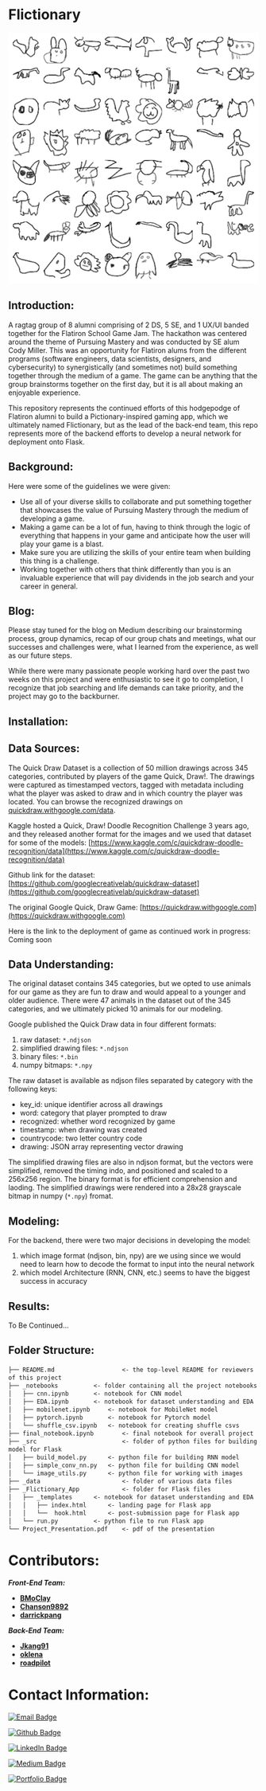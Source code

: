 # Flictionary

<img src="images/gs.png">
 
## Introduction:

A ragtag group of 8 alumni comprising of 2 DS, 5 SE, and 1 UX/UI banded together for the Flatiron School Game Jam.  The hackathon was centered around the theme of Pursuing Mastery and was conducted by SE alum Cody Miller. This was an opportunity for Flatiron alums from the different programs (software engineers, data scientists, designers, and cybersecurity) to synergistically (and sometimes not) build something together through the medium of a game. The game can be anything that the group brainstorms together on the first day, but it is all about making an enjoyable experience.

This repository represents the continued efforts of this hodgepodge of Flatiron alumni to build a Pictionary-inspired gaming app, which we ultimately named Flictionary, but as the lead of the back-end team, this repo represents more of the backend efforts to develop a neural network for deployment onto Flask.

## Background:

Here were some of the guidelines we were given:

- Use all of your diverse skills to collaborate and put something together that showcases the value of Pursuing Mastery through the medium of developing a game.
- Making a game can be a lot of fun, having to think through the logic of everything that happens in your game and anticipate how the user will play your game is a blast.
- Make sure you are utilizing the skills of your entire team when building this thing is a challenge.
- Working together with others that think differently than you is an invaluable experience that will pay dividends in the job search and your career in general.

## Blog:

Please stay tuned for the blog on Medium describing our brainstorming process, group dynamics, recap of our group chats and meetings, what our successes and challenges were, what I learned from the experience, as well as our future steps.

While there were many passionate people working hard over the past two weeks on this project and were enthusiastic to see it go to completion, I recognize that job searching and life demands can take priority, and the project may go to the backburner.


## Installation:




## Data Sources:

The Quick Draw Dataset is a collection of 50 million drawings across 345 categories, contributed by players of the game Quick, Draw!. The drawings were captured as timestamped vectors, tagged with metadata including what the player was asked to draw and in which country the player was located. You can browse the recognized drawings on [quickdraw.withgoogle.com/data](https://quickdraw.withgoogle.com/data).

Kaggle hosted a Quick, Draw! Doodle Recognition Challenge 3 years ago, and they released another format for the images and we used that dataset for some of the models:  [https://www.kaggle.com/c/quickdraw-doodle-recognition/data](https://www.kaggle.com/c/quickdraw-doodle-recognition/data)
 

Github link for the dataset:  [https://github.com/googlecreativelab/quickdraw-dataset](https://github.com/googlecreativelab/quickdraw-dataset)

The original Google Quick, Draw Game:  [https://quickdraw.withgoogle.com](https://quickdraw.withgoogle.com)

Here is the link to the deployment of game as continued work in progress:  Coming soon


## Data Understanding:

The original dataset contains 345 categories, but we opted to use animals for our game as they are fun to draw and would appeal to a younger and older audience.  There were 47 animals in the dataset out of the 345 categories, and we ultimately picked 10 animals for our modeling.

Google published the Quick Draw data in four different formats:

1. raw dataset: `*.ndjson`
2. simplified drawing files: `*.ndjson`
3. binary files: `*.bin`
4. numpy bitmaps: `*.npy`

The raw dataset is available as ndjson files separated by category with the following keys:

- key_id: unique identifier across all drawings
- word: category that player prompted to draw
- recognized: whether word recognized by game
- timestamp: when drawing was created
- countrycode: two letter country code
- drawing: JSON array representing vector drawing

The simplified drawing files are also in ndjson format, but the vectors were simplified, removed the timing indo, and positioned and scaled to a 256x256 region. The binary format is for efficient comprehension and laoding. The simplified drawings were rendered into a 28x28 grayscale bitmap in numpy (`*.npy`) fromat.

## Modeling:

For the backend, there were two major decisions in developing the model: 

1. which image format (ndjson, bin, npy) are we using since we would need to learn how to decode the format to input into the neural network
2. which model Architecture (RNN, CNN, etc.) seems to have the biggest success in accuracy




## Results:

To Be Continued...






## Folder Structure:

	├── README.md               	<- the top-level README for reviewers of this project
	├── _notebooks			<- folder containing all the project notebooks
	│   ├── cnn.ipynb		<- notebook for CNN model
	│   ├── EDA.ipynb		<- notebook for dataset understanding and EDA
	│   ├── mobilenet.ipynb		<- notebook for MobileNet model
	│   ├── pytorch.ipynb		<- notebook for Pytorch model
	│   └── shuffle_csv.ipynb  	<- notebook for creating shuffle csvs
	├── final_notebook.ipynb    	<- final notebook for overall project
	├── _src                    	<- folder of python files for building model for Flask
	│   ├── build_model.py		<- python file for building RNN model
	│   ├── simple_conv_nn.py	<- python file for building CNN model
	│   └── image_utils.py  	<- python file for working with images
	├── _data                   	<- folder of various data files
	├── _Flictionary_App        	<- folder for Flask files
	│   ├── _templates		<- notebook for dataset understanding and EDA
	│   │   ├── index.html		<- landing page for Flask app
	│   │   └──  hook.html		<- post-submission page for Flask app
	│   └── run.py			<- python file to run Flask app
	└── Project_Presentation.pdf	<- pdf of the presentation



# Contributors:

***Front-End Team:***

- **[BMoClay](https://github.com/BMoClay)**
- **[Chanson9892](https://github.com/Chanson9892)**
- **[darrickpang](https://github.com/darrickpang)**

***Back-End Team:***

- **[Jkang91](https:///github.com/JKang91)**
- **[oklena](https://github.com/oklena)**
- **[roadpilot](https//github.com/roadpilot)**


# Contact Information:

[![Email Badge](https://img.shields.io/static/v1?label=Email&message=stevenyan@uchicago.edu&color=8b0000&style=for-the-badge&logo=GMail&logoColor=white&logoWidth=30)](mailto:stevenyan@uchicago.edu)

[![Github Badge](https://img.shields.io/static/v1?label=GitHub&message=@datascisteven&color=9966CC&style=for-the-badge&logo=GitHub&logoWidth=30)](https://www.github.com/datascisteven)

[![LinkedIn Badge](https://img.shields.io/static/v1?label=LinkedIn&message=@datascisteven&color=0A66C2&style=for-the-badge&logo=LinkedIn&logoWidth=30)](https://www.linkedin.com/in/datascisteven)

[![Medium Badge](https://img.shields.io/static/v1?label=Medium&message=@datascisteven&color=003366&style=for-the-badge&logo=Medium&logoWidth=30)](https://datascisteven.medium.com)

[![Portfolio Badge](https://img.shields.io/static/v1?label=Website&message=datascisteven.github.io&color=FF6600&style=for-the-badge&logo=GoogleChrome&logoColor=white&logoWidth=30)](https://datascisteven.github.io)
 






  
